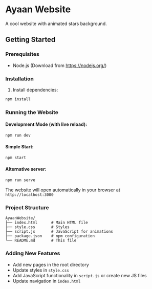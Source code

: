 # Ayaan Website

A cool website with animated stars background.

## Getting Started

### Prerequisites
- Node.js (Download from https://nodejs.org/)

### Installation

1. Install dependencies:
```bash
npm install
```

### Running the Website

#### Development Mode (with live reload):
```bash
npm run dev
```

#### Simple Start:
```bash
npm start
```

#### Alternative server:
```bash
npm run serve
```

The website will open automatically in your browser at `http://localhost:3000`

### Project Structure
```
AyaanWebsite/
├── index.html      # Main HTML file
├── style.css       # Styles
├── script.js       # JavaScript for animations
├── package.json    # npm configuration
└── README.md       # This file
```

### Adding New Features
- Add new pages in the root directory
- Update styles in `style.css`
- Add JavaScript functionality in `script.js` or create new JS files
- Update navigation in `index.html`
